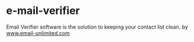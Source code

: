 # e-mail-verifier
Email Verifier software is the solution to keeping your contact list clean. by www.email-unlimited.com
